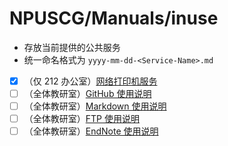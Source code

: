 # NPUSCG/Manuals/inuse

* 存放当前提供的公共服务
* 统一命名格式为 `yyyy-mm-dd-<Service-Name>.md`
* [x] （仅 212 办公室）[网络打印机服务](2020-05-23-Printer-DMZ.md)
* [ ] （全体教研室）[GitHub 使用说明](2020-05-25-GitHub-Manual.md)
* [ ] （全体教研室）[Markdown 使用说明](2020-05-31-Markdown-Manual.md)
* [ ] （全体教研室）[FTP 使用说明](2020-06-17-FTP-Manual.md)
* [ ] （全体教研室）[EndNote 使用说明](2020-06-17-EndNote-Manual.md)